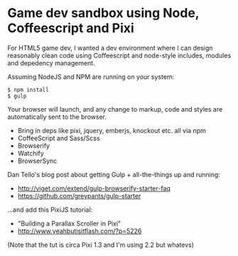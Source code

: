 # Game dev sandbox using Node, Coffeescript and Pixi

For HTML5 game dev, I wanted a dev environment where I can design reasonably clean code using Coffeescript and node-style includes, modules and depedency management.

Assuming NodeJS and NPM are running on your system:

    $ npm install
    $ gulp

Your browser will launch, and any change to markup, code and styles are automatically sent to the browser.

* Bring in deps like pixi, jquery, emberjs, knockout etc. all via npm
* CoffeeScript and Sass/Scss
* Browserify
* Watchify
* BrowserSync


Dan Tello's blog post about getting Gulp + all-the-things up and running:

* http://viget.com/extend/gulp-browserify-starter-faq
* https://github.com/greypants/gulp-starter

...and add this PixiJS tutorial: 

* "Building a Parallax Scroller in Pixi"
* http://www.yeahbutisitflash.com/?p=5226

(Note that the tut is circa Pixi 1.3 and I'm using 2.2 but whatevs)

